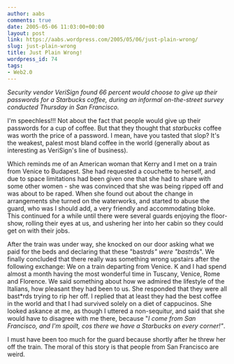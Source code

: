 ```yaml
---
author: aabs
comments: true
date: 2005-05-06 11:03:00+00:00
layout: post
link: https://aabs.wordpress.com/2005/05/06/just-plain-wrong/
slug: just-plain-wrong
title: Just Plain Wrong!
wordpress_id: 74
tags:
- Web2.0
---
```


_Security vendor VeriSign found 66 percent would choose to give up their passwords for a Starbucks coffee, during an informal on-the-street survey conducted Thursday in San Francisco._

I'm speechless!!! Not about the fact that people would give up their passwords for a cup of coffee. But that they thought that _starbucks_ coffee was worth the price of a password. I mean, have you tasted that slop? It's the weakest, palest most bland coffee in the world (generally about as interesting as VeriSign's line of business).

Which reminds me of an American woman that Kerry and I met on a train from Venice to Budapest. She had requested a couchette to herself, and due to space limitations had been given one that she had to share with some other women - she was convinced that she was being ripped off and was about to be raped. When she found out about the change in arrangements she turned on the waterworks, and started to abuse the guard, who was I should add, a very friendly and accommodating bloke. This continued for a while until there were several guards enjoying the floor-show, rolling their eyes at us, and ushering her into her cabin so they could get on with their jobs.

After the train was under way, she knocked on our door asking what we paid for the beds and declaring that these "bast*rds" were "bast*rds". We finally concluded that there really was something wrong upstairs after the following exchange: We on a train departing from Venice. K and I had spend almost a month having the most wonderful time in Tuscany, Venice, Rome and Florence. We said something about how we admired the lifestyle of the Italians, how pleasant they had been to us. She responded that they were all bast*rds trying to rip her off. I replied that at least they had the best coffee in the world and that I had survived solely on a diet of cappucinos. She looked askance at me, as though I uttered a non-sequitur, and said that she would have to disagree with me there, because "_I come from San Francisco, and I'm spoilt, cos there we have a Starbucks on every corner!"_.

I must have been too much for the guard because shortly after he threw her off the train. The moral of this story is that people from San Francisco are weird.
